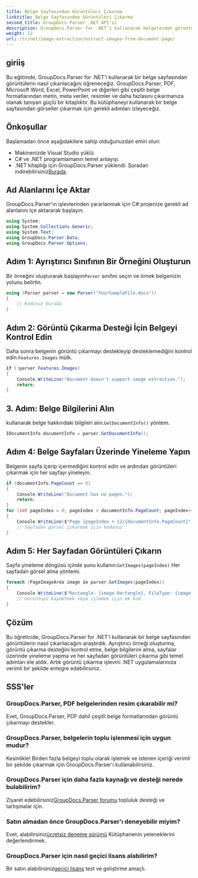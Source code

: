 ```yaml
---
title: Belge Sayfasından Görüntüleri Çıkarma
linktitle: Belge Sayfasından Görüntüleri Çıkarma
second_title: GroupDocs.Parser .NET API'si
description: GroupDocs.Parser for .NET'i kullanarak belgelerden görüntüleri nasıl çıkaracağınızı öğrenin. Belge işleme yeteneklerinizi geliştirin.
weight: 12
url: /tr/net/image-extraction/extract-images-from-document-page/
---
```

## giriiş
Bu eğitimde, GroupDocs.Parser for .NET'i kullanarak bir belge sayfasından görüntülerin nasıl çıkarılacağını öğreneceğiz. GroupDocs.Parser, PDF, Microsoft Word, Excel, PowerPoint ve diğerleri gibi çeşitli belge formatlarından metin, meta veriler, resimler ve daha fazlasını çıkarmanıza olanak tanıyan güçlü bir kitaplıktır. Bu kütüphaneyi kullanarak bir belge sayfasından görseller çıkarmak için gerekli adımları izleyeceğiz.
## Önkoşullar
Başlamadan önce aşağıdakilere sahip olduğunuzdan emin olun:
- Makinenizde Visual Studio yüklü.
- C# ve .NET programlamanın temel anlayışı.
- .NET kitaplığı için GroupDocs.Parser yüklendi. Şuradan indirebilirsiniz[Burada](https://releases.groupdocs.com/parser/net/).

## Ad Alanlarını İçe Aktar
GroupDocs.Parser'ın işlevlerinden yararlanmak için C# projenize gerekli ad alanlarını içe aktararak başlayın.
```csharp
using System;
using System.Collections.Generic;
using System.Text;
using GroupDocs.Parser.Data;
using GroupDocs.Parser.Options;
```
## Adım 1: Ayrıştırıcı Sınıfının Bir Örneğini Oluşturun
 Bir örneğini oluşturarak başlayın`Parser` sınıfını seçin ve örnek belgenizin yolunu belirtin.
```csharp
using (Parser parser = new Parser("YourSampleFile.docx"))
{
    // Kodunuz burada
}
```
## Adım 2: Görüntü Çıkarma Desteği İçin Belgeyi Kontrol Edin
 Daha sonra belgenin görüntü çıkarmayı destekleyip desteklemediğini kontrol edin.`Features.Images` mülk.
```csharp
if (!parser.Features.Images)
{
    Console.WriteLine("Document doesn't support image extraction.");
    return;
}
```
## 3. Adım: Belge Bilgilerini Alın
 kullanarak belge hakkındaki bilgileri alın.`GetDocumentInfo()` yöntem.
```csharp
IDocumentInfo documentInfo = parser.GetDocumentInfo();
```
## Adım 4: Belge Sayfaları Üzerinde Yineleme Yapın
Belgenin sayfa içerip içermediğini kontrol edin ve ardından görüntüleri çıkarmak için her sayfayı yineleyin.
```csharp
if (documentInfo.PageCount == 0)
{
    Console.WriteLine("Document has no pages.");
    return;
}
for (int pageIndex = 0; pageIndex < documentInfo.PageCount; pageIndex++)
{
    Console.WriteLine($"Page {pageIndex + 1}/{documentInfo.PageCount}");
    // Sayfadan görsel çıkarmak için kodunuz
}
```
## Adım 5: Her Sayfadan Görüntüleri Çıkarın
 Sayfa yineleme döngüsü içinde şunu kullanın:`GetImages(pageIndex)` Her sayfadan görsel alma yöntemi.
```csharp
foreach (PageImageArea image in parser.GetImages(pageIndex))
{
    Console.WriteLine($"Rectangle: {image.Rectangle}, FileType: {image.FileType}");
    // Görüntüyü kaydetmek veya işlemek için ek kod
}
```

## Çözüm
Bu öğreticide, GroupDocs.Parser for .NET'i kullanarak bir belge sayfasından görüntülerin nasıl çıkarılacağını araştırdık. Ayrıştırıcı örneği oluşturma, görüntü çıkarma desteğini kontrol etme, belge bilgilerini alma, sayfalar üzerinde yineleme yapma ve her sayfadan görüntüleri çıkarma gibi temel adımları ele aldık. Artık görüntü çıkarma işlevini .NET uygulamalarınıza verimli bir şekilde entegre edebilirsiniz.

## SSS'ler
### GroupDocs.Parser, PDF belgelerinden resim çıkarabilir mi?
Evet, GroupDocs.Parser, PDF dahil çeşitli belge formatlarından görüntü çıkarmayı destekler.
### GroupDocs.Parser, belgelerin toplu işlenmesi için uygun mudur?
Kesinlikle! Birden fazla belgeyi toplu olarak işlemek ve istenen içeriği verimli bir şekilde çıkarmak için GroupDocs.Parser'ı kullanabilirsiniz.
### GroupDocs.Parser için daha fazla kaynağı ve desteği nerede bulabilirim?
 Ziyaret edebilirsiniz[GroupDocs.Parser forumu](https://forum.groupdocs.com/c/parser/17) topluluk desteği ve tartışmalar için.
### Satın almadan önce GroupDocs.Parser'ı deneyebilir miyim?
 Evet, alabilirsiniz[ücretsiz deneme sürümü](https://releases.groupdocs.com/) Kütüphanenin yeteneklerini değerlendirmek.
### GroupDocs.Parser için nasıl geçici lisans alabilirim?
 Bir satın alabilirsiniz[geçici lisans](https://purchase.groupdocs.com/temporary-license/) test ve geliştirme amaçlı.